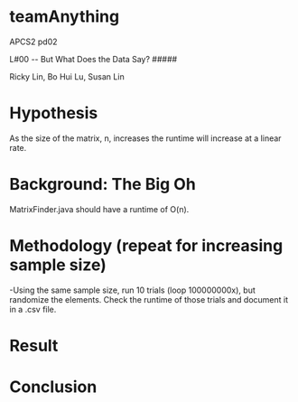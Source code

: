 # teamAnything #
APCS2 pd02

L#00 -- But What Does the Data Say? #####

Ricky Lin, Bo Hui Lu, Susan Lin

# Hypothesis # 
As the size of the matrix, n, increases the runtime will increase at a linear rate.

# Background: The Big Oh #
MatrixFinder.java should have a runtime of O(n).  

# Methodology (repeat for increasing sample size) # 
-Using the same sample size, run 10 trials (loop 100000000x), but randomize the elements. Check the runtime of those trials and document it in a .csv file.

# Result # 

# Conclusion # 